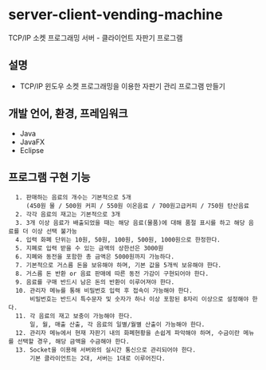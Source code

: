 # server-client-vending-machine
TCP/IP 소켓 프로그래밍 서버 - 클라이언트 자판기 프로그램

## 설명
  - TCP/IP 윈도우 소켓 프로그래밍을 이용한 자판기 관리 프로그램 만들기

## 개발 언어, 환경, 프레임워크
   - Java
   - JavaFX
   - Eclipse
   
## 프로그램 구현 기능
      1. 판매하는 음료의 개수는 기본적으로 5개
         (450원 물 / 500원 커피 / 550원 이온음료 / 700원고급커피 / 750원 탄산음료
      2. 각각 음료의 재고는 기본적으로 3개
      3. 3개 이상 음료가 배출되었을 때는 해당 음료(물품)에 대해 품절 표시를 하고 해당 음료를 더 이상 선택 불가능
      4. 입력 화폐 단위는 10원, 50원, 100원, 500원, 1000원으로 한정한다.
      5. 지폐로 입력 받을 수 있는 금액의 상한선은 3000원
      6. 지폐와 동전을 포함한 총 금액은 5000원까지 가능하다.
      7. 기본적으로 거스름 돈을 보유해야 하며, 기본 값을 5개씩 보유해야 한다.
      8. 거스름 돈 반환 or 음료 판매에 따른 동전 가감이 구현되어야 한다.
      9. 음료를 구매 반드시 남은 돈의 반환이 이루어져야 한다.
      10. 관리자 메뉴를 통해 비밀번호 입력 후 접속이 가능해야 한다.
          비밀번호는 반드시 특수문자 및 숫자가 하나 이상 포함된 8자리 이상으로 설정해야 한다.
      11. 각 음료의 재고 보충이 가능해야 한다.
          일, 월, 매출 산출, 각 음료의 일별/월별 산출이 가능해야 한다.
      12. 관리자 메뉴에서 현재 자판기 내의 화폐현황을 손쉽게 파악해야 하며, 수금이란 메뉴를 선택할 경우, 해당 금액을 수금해야 한다.
      13. Socket을 이용해 서버와의 실시간 통신으로 관리되어야 한다.
          기본 클라이언트는 2대, 서버는 1대로 이루어진다.
